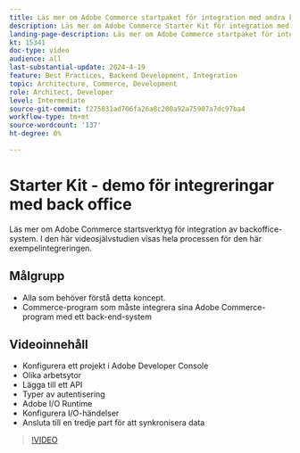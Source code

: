 ```yaml
---
title: Läs mer om Adobe Commerce startpaket för integration med andra kontorsprogram
description: Läs mer om Adobe Commerce Starter Kit för integration med andra kontorsprogram. Den här videodemonstrationen visar hur enkelt det är att ansluta till kontorets bakomliggande integreringar med den här metoden.
landing-page-description: Läs mer om Adobe Commerce startpaket för integration med andra kontorsprogram
kt: 15341
doc-type: video
audience: all
last-substantial-update: 2024-4-19
feature: Best Practices, Backend Development, Integration
topic: Architecture, Commerce, Development
role: Architect, Developer
level: Intermediate
source-git-commit: f275831ad706fa26a8c200a92a75907a7dc97ba4
workflow-type: tm+mt
source-wordcount: '137'
ht-degree: 0%

---
```



# Starter Kit - demo för integreringar med back office

Läs mer om Adobe Commerce startsverktyg för integration av backoffice-system. I den här videosjälvstudien visas hela processen för den här exempelintegreringen.

## Målgrupp

* Alla som behöver förstå detta koncept.
* Commerce-program som måste integrera sina Adobe Commerce-program med ett back-end-system

## Videoinnehåll

* Konfigurera ett projekt i Adobe Developer Console
* Olika arbetsytor
* Lägga till ett API
* Typer av autentisering
* Adobe I/O Runtime
* Konfigurera I/O-händelser
* Ansluta till en tredje part för att synkronisera data

>[!VIDEO](https://video.tv.adobe.com/v/3428629?learn=on)